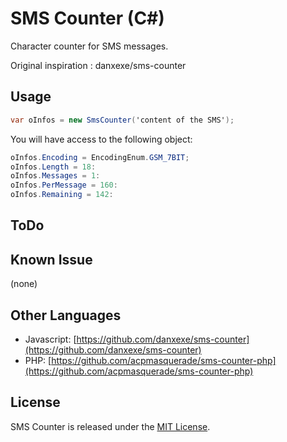 # SMS Counter (C#)

Character counter for SMS messages.

Original inspiration : danxexe/sms-counter

## Usage

```csharp
var oInfos = new SmsCounter('content of the SMS');
```

You will have access to the following object:

```csharp
oInfos.Encoding = EncodingEnum.GSM_7BIT;
oInfos.Length = 18:
oInfos.Messages = 1:
oInfos.PerMessage = 160:
oInfos.Remaining = 142:
```

## ToDo

## Known Issue

(none)


## Other Languages

- Javascript: [https://github.com/danxexe/sms-counter](https://github.com/danxexe/sms-counter)
- PHP: [https://github.com/acpmasquerade/sms-counter-php](https://github.com/acpmasquerade/sms-counter-php)


## License

SMS Counter is released under the [MIT License](LICENSE.txt).